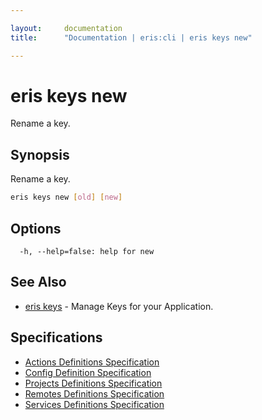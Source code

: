 ```yaml
---

layout:     documentation
title:      "Documentation | eris:cli | eris keys new"

---
```


# eris keys new

Rename a key.

## Synopsis

Rename a key.

```bash
eris keys new [old] [new]
```

## Options

```
  -h, --help=false: help for new
```

## See Also

* [eris keys](https://docs.erisindustries.com/documentation/eris-cli/0.10.3/eris_keys/)	 - Manage Keys for your Application.

## Specifications

* [Actions Definitions Specification](https://docs.erisindustries.com/documentation/eris-cli/0.10.3/actions_definitions_spec/)
* [Config Definition Specification](https://docs.erisindustries.com/documentation/eris-cli/0.10.3/config_definition_spec/)
* [Projects Definitions Specification](https://docs.erisindustries.com/documentation/eris-cli/0.10.3/projects_definitions_spec/)
* [Remotes Definitions Specification](https://docs.erisindustries.com/documentation/eris-cli/0.10.3/remotes_definitions_spec/)
* [Services Definitions Specification](https://docs.erisindustries.com/documentation/eris-cli/0.10.3/services_definitions_spec/)

